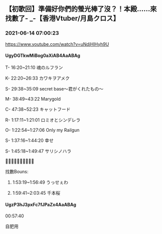 ## 【初歌回】準備好你們的螢光棒了沒？！本殿……來找數了- _-【香港Vtuber/月島クロス】
### 2021-06-14 07:00:23
https://www.youtube.com/watch?v=uNdjHlHyh9U
#### UgyDGTkwMiBog0aXiAB4AaABAg
T- 16:20~21:10 魂のルフラン

K- 22:20~26:33 カワキヲアメク 

S- 29:38~35:09 secret base～君がくれたもの～

M- 38:49~43:22 Marygold



C- 47:38~52:23 キャットフード

R- 1:17:11~1:21:01 ロミオとシンデレラ

O- 1:22:54~1:27:06 Only my Railgun

S- 1:37:16~1:44:20 幸せ 

S- 1:45:18~1:49:47 サリシノハラ 

​💛💜​💛💜​💛💜​💛💜​💛💜

找數Bouns:

1. 1:53:19~1:56:49 うっせぇわ 

2. 1:59:41~2:03:45 千本桜

#### UgzP3hJ3pxFc7fJPaZx4AaABAg
00:57:40

自肥用

